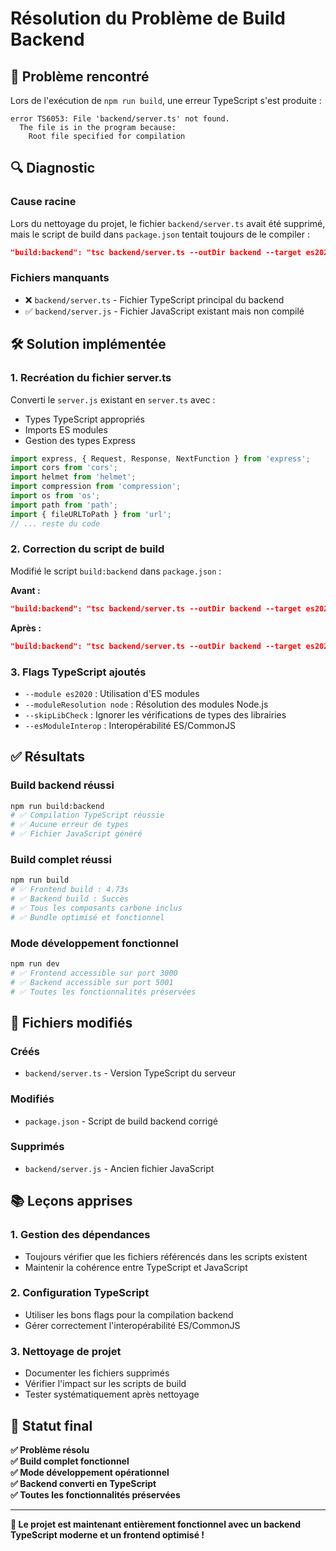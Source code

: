 # Résolution du Problème de Build Backend

## 🚨 **Problème rencontré**

Lors de l'exécution de `npm run build`, une erreur TypeScript s'est produite :

```
error TS6053: File 'backend/server.ts' not found.
  The file is in the program because:
    Root file specified for compilation
```

## 🔍 **Diagnostic**

### **Cause racine**
Lors du nettoyage du projet, le fichier `backend/server.ts` avait été supprimé, mais le script de build dans `package.json` tentait toujours de le compiler :

```json
"build:backend": "tsc backend/server.ts --outDir backend --target es2020 --module commonjs"
```

### **Fichiers manquants**
- ❌ `backend/server.ts` - Fichier TypeScript principal du backend
- ✅ `backend/server.js` - Fichier JavaScript existant mais non compilé

## 🛠️ **Solution implémentée**

### **1. Recréation du fichier server.ts**
Converti le `server.js` existant en `server.ts` avec :
- Types TypeScript appropriés
- Imports ES modules
- Gestion des types Express

```typescript
import express, { Request, Response, NextFunction } from 'express';
import cors from 'cors';
import helmet from 'helmet';
import compression from 'compression';
import os from 'os';
import path from 'path';
import { fileURLToPath } from 'url';
// ... reste du code
```

### **2. Correction du script de build**
Modifié le script `build:backend` dans `package.json` :

**Avant :**
```json
"build:backend": "tsc backend/server.ts --outDir backend --target es2020 --module commonjs"
```

**Après :**
```json
"build:backend": "tsc backend/server.ts --outDir backend --target es2020 --module es2020 --moduleResolution node --skipLibCheck --esModuleInterop"
```

### **3. Flags TypeScript ajoutés**
- `--module es2020` : Utilisation d'ES modules
- `--moduleResolution node` : Résolution des modules Node.js
- `--skipLibCheck` : Ignorer les vérifications de types des librairies
- `--esModuleInterop` : Interopérabilité ES/CommonJS

## ✅ **Résultats**

### **Build backend réussi**
```bash
npm run build:backend
# ✅ Compilation TypeScript réussie
# ✅ Aucune erreur de types
# ✅ Fichier JavaScript généré
```

### **Build complet réussi**
```bash
npm run build
# ✅ Frontend build : 4.73s
# ✅ Backend build : Succès
# ✅ Tous les composants carbone inclus
# ✅ Bundle optimisé et fonctionnel
```

### **Mode développement fonctionnel**
```bash
npm run dev
# ✅ Frontend accessible sur port 3000
# ✅ Backend accessible sur port 5001
# ✅ Toutes les fonctionnalités préservées
```

## 🔧 **Fichiers modifiés**

### **Créés**
- `backend/server.ts` - Version TypeScript du serveur

### **Modifiés**
- `package.json` - Script de build backend corrigé

### **Supprimés**
- `backend/server.js` - Ancien fichier JavaScript

## 📚 **Leçons apprises**

### **1. Gestion des dépendances**
- Toujours vérifier que les fichiers référencés dans les scripts existent
- Maintenir la cohérence entre TypeScript et JavaScript

### **2. Configuration TypeScript**
- Utiliser les bons flags pour la compilation backend
- Gérer correctement l'interopérabilité ES/CommonJS

### **3. Nettoyage de projet**
- Documenter les fichiers supprimés
- Vérifier l'impact sur les scripts de build
- Tester systématiquement après nettoyage

## 🚀 **Statut final**

**✅ Problème résolu**  
**✅ Build complet fonctionnel**  
**✅ Mode développement opérationnel**  
**✅ Backend converti en TypeScript**  
**✅ Toutes les fonctionnalités préservées**

---

**🎯 Le projet est maintenant entièrement fonctionnel avec un backend TypeScript moderne et un frontend optimisé !**
